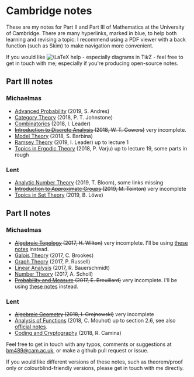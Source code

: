 # Cambridge notes

These are my notes for Part II and Part III of Mathematics at the University of Cambridge.
There are many hyperlinks, marked in blue, to help both learning and revising a topic: I recommend using a PDF viewer with a back function (such as Skim) to make navigation more convenient.

If you would like <img src="https://latex.codecogs.com/gif.latex?\LaTeX" title="\LaTeX" /> help - especially diagrams in Ti*k*Z - feel free to get in touch with me; especially if you're producing open-source notes.

## Part III notes
### Michaelmas
- [Advanced Probability](iii/mich/advanced_probability.pdf) (2019, S. Andres)
- [Category Theory](iii/mich/category_theory.pdf) (2018, P. T. Johnstone)
- [Combinatorics](iii/mich/combinatorics.pdf) (2018, I. Leader)
- ~~[Introduction to Discrete Analysis](iii/mich/introduction_to_discrete_analysis.pdf) (2018, W. T. Gowers)~~ very incomplete.
- [Model Theory](iii/mich/model_theory.pdf) (2018, S. Barbina)
- [Ramsey Theory](iii/mich/ramsey_theory.pdf) (2019, I. Leader) up to lecture 1
- [Topics in Ergodic Theory](iii/mich/topics_in_ergodic_theory.pdf) (2018, P. Varju) up to lecture 19, some parts in rough

### Lent
- [Analytic Number Theory](iii/lent/analytic_number_theory.pdf) (2019, T. Bloom), some links missing
- ~~[Introduction to Approximate Groups](iii/lent/introduction_to_approximate_groups.pdf) (2019, M. Tointon)~~ very incomplete
- [Topics in Set Theory](iii/lent/topics_in_set_theory.pdf) (2019, B. Löwe)

## Part II notes

### Michaelmas
- ~~[Algebraic Topology](ii/mich/algebraic_topology.pdf) (2017, H. Wilton)~~ very incomplete. I'll be using [these notes](https://www.dpmms.cam.ac.uk/~or257/teaching/notes/at.pdf) instead.
- [Galois Theory](ii/mich/galois_theory.pdf) (2017, C. Brookes)
- [Graph Theory](ii/mich/graph_theory.pdf) (2017, P. Russell)
- [Linear Analysis](ii/mich/linear_analysis.pdf) (2017, R. Bauerschmidt)
- [Number Theory](ii/mich/number_theory.pdf) (2017, A. Scholl)
- ~~[Probability and Measure](ii/mich/probability_and_measure.pdf) (2017, E. Breuillard)~~ very incomplete. I'll be using [these notes](http://www.statslab.cam.ac.uk/~james/Lectures/pm.pdf) instead.

### Lent
- ~~[Algebraic Geometry](ii/lent/algebraic_geometry.pdf) (2018, I. Grojnowski)~~ very incomplete
- [Analysis of Functions](ii/lent/analysis_of_functions.pdf) (2018, C. Mouhot) up to section 2.6, see also [official notes](https://cmouhot.wordpress.com/2017/01/26/analysis-of-functions-part-ii-d-course/).
- [Coding and Cryptography](ii/lent/coding_and_cryptography.pdf) (2018, R. Camina)

Feel free to get in touch with any typos, comments or suggestions at <bm489@cam.ac.uk>, or make a github pull request or issue.

If you would like different versions of these notes, such as theorem/proof only or colourblind-friendly versions, please get in touch with me directly.

